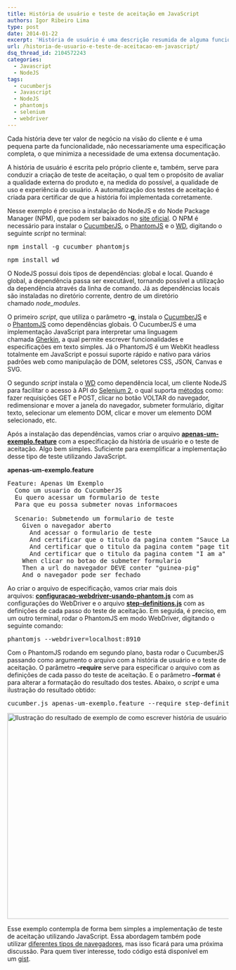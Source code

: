 ```yaml
---
title: História de usuário e teste de aceitação em JavaScript
authors: Igor Ribeiro Lima
type: post
date: 2014-01-22
excerpt: 'História de usuário é uma descrição resumida de alguma funcionalidade do sistema sob o ponto de vista do usuário. '
url: /historia-de-usuario-e-teste-de-aceitacao-em-javascript/
dsq_thread_id: 2104572243
categories:
  - Javascript
  - NodeJS
tags:
  - cucumberjs
  - Javascript
  - NodeJS
  - phantomjs
  - selenium
  - webdriver
---
```

Cada história deve ter valor de negócio na visão do cliente e é uma pequena parte da funcionalidade, não necessariamente uma especificação completa, o que minimiza a necessidade de uma extensa documentação.

A história de usuário é escrita pelo próprio cliente e, também, serve para conduzir a criação de teste de aceitação, o qual tem o propósito de avaliar a qualidade externa do produto e, na medida do possível, a qualidade de uso e experiência do usuário. A automatização dos testes de aceitação é criada para certificar de que a história foi implementada corretamente.

Nesse exemplo é preciso a instalação do NodeJS e do Node Package Manager (NPM), que podem ser baixados no [site oficial][1]. O NPM é necessário para instalar o [CucumberJS][2], o [PhantomJS][3] e o [WD][4], digitando o seguinte _script_ no terminal:

<pre class="lang-ssh">npm install -g cucumber phantomjs</pre>

<pre class="lang-ssh">npm install wd</pre>

O NodeJS possui dois tipos de dependências: global e local. Quando é global, a dependência passa ser executável, tornando possível a utilização da dependência através da linha de comando. Já as dependências locais são instaladas no diretório corrente, dentro de um diretório chamado _node_modules_.

O primeiro _script_, que utiliza o parâmetro **-g**, instala o [CucumberJS][2] e o [PhantomJS][3] como dependências globais. O CucumberJS é uma implementação JavaScript para interpretar uma linguagem chamada [Gherkin][5], a qual permite escrever funcionalidades e especificações em texto simples. Já o PhantomJS é um WebKit headless totalmente em JavaScript e possui suporte rápido e nativo para vários padrões web como manipulação de DOM, seletores CSS, JSON, Canvas e SVG.

O segundo _script_ instala o [WD][4] como dependência local, um cliente NodeJS para facilitar o acesso à API do [Selenium 2][6], o qual suporta [métodos][7] como: fazer requisições GET e POST, clicar no botão VOLTAR do navegador, redimensionar e mover a janela do navegador, submeter formulário, digitar texto, selecionar um elemento DOM, clicar e mover um elemento DOM selecionado, etc.

Após a instalação das dependências, vamos criar o arquivo [**apenas-um-exemplo.feature**][8] com a especificação da história de usuário e o teste de aceitação. Algo bem simples. Suficiente para exemplificar a implementação desse tipo de teste utilizando JavaScript.

**apenas-um-exemplo.feature**

<pre class="lang-js">Feature: Apenas Um Exemplo
  Como um usuario do CucumberJS
  Eu quero acessar um formulario de teste
  Para que eu possa submeter novas informacoes

  Scenario: Submetendo um formulario de teste
    Given o navegador aberto
      And acessar o formulario de teste
      And certificar que o titulo da pagina contem "Sauce Labs"
      And certificar que o titulo da pagina contem "page title"
      And certificar que o titulo da pagina contem "I am a"
    When clicar no botao de submeter formulario
    Then a url do navegador DEVE conter "guinea-pig"
    And o navegador pode ser fechado</pre>

Ao criar o arquivo de especificação, vamos criar mais dois arquivos: [**configuracao-webdriver-usando-phantom.js**][9] com as configurações do WebDriver e o arquivo [**step-definitions.js**][10] com as definições de cada passo do teste de aceitação. Em seguida, é preciso, em um outro terminal, rodar o PhantomJS em modo WebDriver, digitando o seguinte comando:

<pre class="lang-ssh">phantomjs --webdriver=localhost:8910</pre>

Com o PhantomJS rodando em segundo plano, basta rodar o CucumberJS passando como argumento o arquivo com a história de usuário e o teste de aceitação. O parâmetro **&#8211;require** serve para especificar o arquivo com as definições de cada passo do teste de aceitação. E o parâmetro **&#8211;format** é para alterar a formatação do resultado dos testes. Abaixo, o _script_ e uma ilustração do resultado obtido:

<pre class="lang-ssh">cucumber.js apenas-um-exemplo.feature --require step-definitions.js --format pretty</pre>

<img alt="Ilustração do resultado de exemplo de como escrever história de usuário e teste de aceitação com JavaScript" src="https://i1368.photobucket.com/albums/ag182/igorribeirolima/resultado-obtido_zps867ddb6d.png" width="1020" height="468" />

Esse exemplo contempla de forma bem simples a implementação de teste de aceitação utilizando JavaScript. Essa abordagem também pode utilizar [diferentes tipos de navegadores][11], mas isso ficará para uma próxima discussão. Para quem tiver interesse, todo código está disponível em um [gist][12].

 [1]: http://nodejs.org/download/
 [2]: https://github.com/cucumber/cucumber-js
 [3]: http://phantomjs.org/
 [4]: https://github.com/admc/wd
 [5]: https://github.com/cucumber/gherkin
 [6]: http://tableless.com.br/introducao-ao-selenium-2/
 [7]: https://github.com/admc/wd/blob/master/doc/api.md
 [8]: https://gist.github.com/igorlima/8024944#file-apenas-um-exemplo-feature
 [9]: https://gist.github.com/igorlima/8024944#file-configuracao-webdriver-usando-phantom-js
 [10]: https://gist.github.com/igorlima/8024944#file-step-definitions-js
 [11]: http://tableless.com.br/introducao-de-como-executar-testes-unitarios-em-diferentes-tipos-de-navegadores/
 [12]: https://gist.github.com/igorlima/8024944 "Gist - Exemplo de como escrever história de usuário e teste de aceitação com JavaScript"